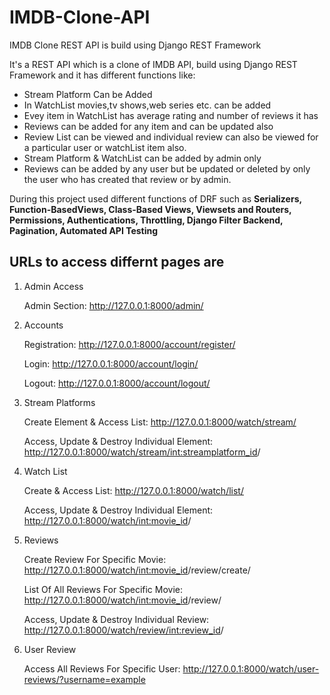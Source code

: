 # IMDB-Clone-API
IMDB Clone REST API is build using Django REST Framework


It's a REST API which is a clone of IMDB API, build using Django REST Framework and it has different functions like:
* Stream Platform Can be Added
* In WatchList movies,tv shows,web series etc. can be added
* Evey item in WatchList has average rating and number of reviews it has
* Reviews can be added for any item and can be updated also
* Review List can be viewed and individual review can also be viewed for a
particular user or watchList item also.
* Stream Platform & WatchList can be added by admin only
* Reviews can be added by any user but be updated or deleted by only the user who has 
created that review or by admin.

During this project used different functions of DRF such as **Serializers, Function-BasedViews, Class-Based Views, Viewsets and Routers, Permissions, Authentications, Throttling, Django Filter Backend, Pagination, Automated API Testing**

## URLs to access differnt pages are

1. Admin Access

    Admin Section: http://127.0.0.1:8000/admin/


2. Accounts

    Registration: http://127.0.0.1:8000/account/register/
    
    Login: http://127.0.0.1:8000/account/login/
    
    Logout: http://127.0.0.1:8000/account/logout/


3. Stream Platforms

    Create Element & Access List: http://127.0.0.1:8000/watch/stream/
    
    Access, Update & Destroy Individual Element: http://127.0.0.1:8000/watch/stream/<int:streamplatform_id>/


4. Watch List

    Create & Access List: http://127.0.0.1:8000/watch/list/
    
    Access, Update & Destroy Individual Element: http://127.0.0.1:8000/watch/<int:movie_id>/


5. Reviews

    Create Review For Specific Movie: http://127.0.0.1:8000/watch/<int:movie_id>/review/create/
    
    List Of All Reviews For Specific Movie: http://127.0.0.1:8000/watch/<int:movie_id>/review/
    
    Access, Update & Destroy Individual Review: http://127.0.0.1:8000/watch/review/<int:review_id>/


6. User Review

    Access All Reviews For Specific User: http://127.0.0.1:8000/watch/user-reviews/?username=example

